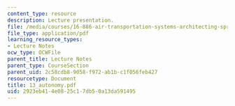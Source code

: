 ```yaml
---
content_type: resource
description: Lecture presentation.
file: /media/courses/16-886-air-transportation-systems-architecting-spring-2004/2923eb414e0825c17db50a13da591495_13_autonomy.pdf
file_type: application/pdf
learning_resource_types:
- Lecture Notes
ocw_type: OCWFile
parent_title: Lecture Notes
parent_type: CourseSection
parent_uid: 2c58cdb8-9058-f972-ab1b-c1f056feb427
resourcetype: Document
title: 13_autonomy.pdf
uid: 2923eb41-4e08-25c1-7db5-0a13da591495
---
```


